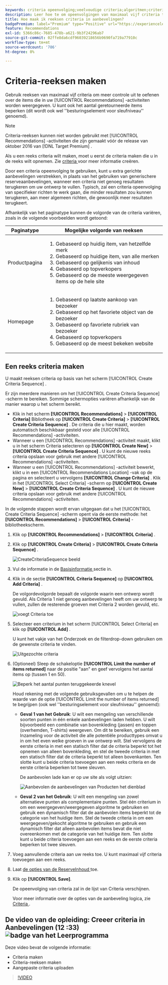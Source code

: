```yaml
---
keywords: criteria opeenvolging;veelvoudige criteria;algoritmen;criteria;aanbevelingen criteria;opeenvolging;grens aantal teruggekeerde punten;groefniveaucontrole;groef
description: Leer hoe te om opeenvolgingen van maximaal vijf criteria te plaatsen om grotere controle van de punten uit te oefenen die in uw activiteiten van de Aanbevelingen van Adobe  [!DNL Target]  verschijnen.
title: Hoe maak ik reeksen criteria in aanbevelingen?
badgePremium: label="Premium" type="Positive" url="https://experienceleague.adobe.com/docs/target/using/introduction/intro.html?lang=nl-NL#premium newtab=true" tooltip="Kijk wat er in Target Premium is opgenomen."
feature: Recommendations
exl-id: 5366c86c-7685-478b-a621-9b3f24296ab7
source-git-commit: 02ffe8da6cdf96039218656b9690fa719a77910c
workflow-type: tm+mt
source-wordcount: '786'
ht-degree: 0%

---
```


# Criteria-reeksen maken

Gebruik reeksen van maximaal vijf criteria om meer controle uit te oefenen over de items die in uw [!UICONTROL Recommendations] -activiteiten worden weergegeven. U kunt ook het aantal geretourneerde items beperken (dit wordt ook wel &#39;&#39;besturingselement voor sleufniveau&#39;&#39; genoemd).

>[!NOTE]
>
>Criteria-reeksen kunnen niet worden gebruikt met [!UICONTROL Recommendations] -activiteiten die zijn gemaakt vóór de release van oktober 2016 van [!DNL Target Premium] .

Als u een reeks criteria wilt maken, moet u eerst de criteria maken die u in de reeks wilt opnemen. Zie [ criteria ](/help/main/c-recommendations/c-algorithms/create-new-algorithm.md) voor meer informatie creëren.

Door een criteria opeenvolging te gebruiken, kunt u extra gerichte aanbevelingen verstrekken, in plaats van het gebruiken van generischere reserveaanbevelingen, wanneer een criteria niet genoeg resultaten terugkeren om uw ontwerp te vullen. Typisch, zal een criteria opeenvolging van specifieker richten te werk gaan, die minder resultaten zou kunnen terugkeren, aan meer algemeen richten, die gewoonlijk meer resultaten terugkeert.

Afhankelijk van het paginatype kunnen de volgorde van de criteria variëren, zoals in de volgende voorbeelden wordt getoond:

| Paginatype | Mogelijke volgorde van reeksen |
| --- | --- |
| Productpagina | <ol><li>Gebaseerd op huidig item, van hetzelfde merk</li><li>Gebaseerd op huidige item, van alle merken</li><li>Gebaseerd op gelijkenis van inhoud</li><li>Gebaseerd op topverkopers</li><li>Gebaseerd op de meeste weergegeven items op de hele site</li></ol> |
| Homepage | <ol><li>Gebaseerd op laatste aankoop van bezoeker </li><li>Gebaseerd op het favoriete object van de bezoeker</li><li>Gebaseerd op favoriete rubriek van bezoeker</li><li>Gebaseerd op topverkopers</li><li>Gebaseerd op de meest bekeken website</li></ol> |

## Een reeks criteria maken

U maakt reeksen criteria op basis van het scherm [!UICONTROL Create Criteria Sequence] .

Er zijn meerdere manieren om het [!UICONTROL Create Criteria Sequence] -scherm te bereiken. Sommige schermopties variëren afhankelijk van de manier waarop u het scherm bereikt.

* Klik in het scherm **[!UICONTROL Recommendations]** > **[!UICONTROL Criteria]** Bibliotheek op **[!UICONTROL Create Criteria]** > **[!UICONTROL Create Criteria Sequence]** . De criteria die u hier maakt, worden automatisch beschikbaar gesteld voor alle [!UICONTROL Recommendations] -activiteiten.
* Wanneer u een [!UICONTROL Recommendations] -activiteit maakt, klikt u in het scherm Criteria selecteren op **[!UICONTROL Create New]** > **[!UICONTROL Create Criteria Sequence]** . U kunt de nieuwe reeks criteria opslaan voor gebruik met andere [!UICONTROL Recommendations] -activiteiten.
* Wanneer u een [!UICONTROL Recommendations] -activiteit bewerkt, klikt u in een [!UICONTROL Recommendations Location] -vak op de pagina en selecteert u vervolgens **[!UICONTROL Change Criteria]** . Klik in het [!UICONTROL Select Criteria] -scherm op **[!UICONTROL Create New]** > **[!UICONTROL Create Criteria Sequence]** . U kunt de nieuwe criteria opslaan voor gebruik met andere [!UICONTROL Recommendations] -activiteiten.

In de volgende stappen wordt ervan uitgegaan dat u het [!UICONTROL Create Criteria Sequence] -scherm opent via de eerste methode: het **[!UICONTROL Recommendations]** > **[!UICONTROL Criteria]** -bibliotheekscherm.

1. Klik op **[!UICONTROL Recommendations]** > **[!UICONTROL Criteria]** .

1. Klik op **[!UICONTROL Create Criteria]** > **[!UICONTROL Create Criteria Sequence]** .

   ![ CreateCriteriaSequence beeld ](assets/CreateCriteriaSequence.png)

1. Vul de informatie in de [ Basisinformatie ](/help/main/c-recommendations/c-algorithms/create-new-algorithm.md#info) sectie in.

1. Klik in de sectie **[!UICONTROL Criteria Sequence]** op **[!UICONTROL Add Criteria]** .

   De volgordevolgorde bepaalt de volgorde waarin een ontwerp wordt gevuld. Als Criteria 1 niet genoeg aanbevelingen heeft om uw ontwerp te vullen, zullen de resterende groeven met Criteria 2 worden gevuld, etc.

   ![ voegt Criteria ](/help/main/c-recommendations/c-algorithms/assets/add-criteria.png) toe

1. Selecteer een criterium in het scherm [!UICONTROL Select Criteria] en klik op **[!UICONTROL Add]** .

   U kunt het vakje van het Onderzoek en de filterdrop-down gebruiken om de gewenste criteria te vinden.

   ![ Uitgezochte criteria ](/help/main/c-recommendations/c-algorithms/assets/select-criteria.png)

1. (Optioneel) Sleep de schakeloptie **[!UICONTROL Limit the number of items returned]** naar de positie &quot;aan&quot; en geef vervolgens het aantal items op (tussen 1 en 50).

   ![ Beperk het aantal punten teruggekeerde knevel ](/help/main/c-recommendations/c-algorithms/assets/limit-number.png)

   Houd rekening met de volgende gebruiksgevallen om u te helpen de waarde van de optie [!UICONTROL Limit the number of items returned] te begrijpen (ook wel &#39;&#39;besturingselement voor sleufniveau&#39;&#39; genoemd):

   * **Geval 1 van het Gebruik**: U wilt een mengeling van verschillende soorten punten in één enkele aanbevelingen laden hebben. U wilt bijvoorbeeld een combinatie van bovenkleding (jassen) en toppen (overhemden, T-shirts) weergeven. Om dit te bereiken, gebruik een Inzameling voor de activiteit die alle potentiële producttypes omvat u in om het even welke groeven in uw ontwerp wilt. Stel vervolgens de eerste criteria in met een statisch filter dat de criteria beperkt tot het opnemen van alleen bovenkleding, en stel de tweede criteria in met een statisch filter dat de criteria beperkt tot alleen bovenkanten. Ten slotte kunt u beide criteria toevoegen aan een reeks criteria en de eerste criteria beperken tot twee sleuven.

     De aanbevolen lade kan er op uw site als volgt uitzien:

     ![ Aanbevolen de aanbevelingen van Producten het dienblad ](/help/main/c-recommendations/c-algorithms/assets/featured-products.png)

   * **Geval 2 van het Gebruik**: U wilt een mengeling van zowel alternatieve punten als complementaire punten. Stel één criterium in om een weergegeven/weergegeven algoritme te gebruiken en gebruik een dynamisch filter dat de aanbevolen items beperkt tot de categorie van het huidige item. Stel de tweede criteria in om een weergegeven/gekocht algoritme te gebruiken en gebruik een dynamisch filter dat alleen aanbevolen items bevat die niet overeenkomen met de categorie van het huidige item. Ten slotte kunt u beide criteria toevoegen aan een reeks en de eerste criteria beperken tot twee sleuven.

1. Voeg aanvullende criteria aan uw reeks toe. U kunt maximaal vijf criteria toevoegen aan een reeks.

1. Laat [ de opties van de ReserveInhoud ](/help/main/c-recommendations/c-algorithms/create-new-algorithm.md#content) toe.

1. Klik op **[!UICONTROL Save]**.

   De opeenvolging van criteria zal in de lijst van Criteria verschijnen.

   Voor meer informatie over de opties van de aanbeveling logica, zie [ Criteria ](/help/main/c-recommendations/c-algorithms/algorithms.md).

## De video van de opleiding: Creeer criteria in Aanbevelingen (12 :33) ![ badge van het Leerprogramma ](/help/main/assets/tutorial.png)

Deze video bevat de volgende informatie:

* Criteria maken
* Criteria-reeksen maken
* Aangepaste criteria uploaden

>[!VIDEO](https://video.tv.adobe.com/v/27694?quality=12)
